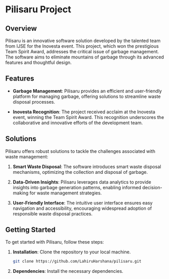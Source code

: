 # Pilisaru Project

## Overview

Pilisaru is an innovative software solution developed by the talented team from IJSE for the Inovesta event. This project, which won the prestigious Team Spirit Award, addresses the critical issue of garbage management. The software aims to eliminate mountains of garbage through its advanced features and thoughtful design.

## Features

- **Garbage Management**: Pilisaru provides an efficient and user-friendly platform for managing garbage, offering solutions to streamline waste disposal processes.

- **Inovesta Recognition**: The project received acclaim at the Inovesta event, winning the Team Spirit Award. This recognition underscores the collaborative and innovative efforts of the development team.

## Solutions

Pilisaru offers robust solutions to tackle the challenges associated with waste management:

1. **Smart Waste Disposal**: The software introduces smart waste disposal mechanisms, optimizing the collection and disposal of garbage.

2. **Data-Driven Insights**: Pilisaru leverages data analytics to provide insights into garbage generation patterns, enabling informed decision-making for waste management strategies.

3. **User-Friendly Interface**: The intuitive user interface ensures easy navigation and accessibility, encouraging widespread adoption of responsible waste disposal practices.

## Getting Started

To get started with Pilisaru, follow these steps:

1. **Installation**: Clone the repository to your local machine.

     ```bash
    git clone https://github.com/LahiruHarshana/pilisaru.git
    ```
2. **Dependencies**: Install the necessary dependencies.



